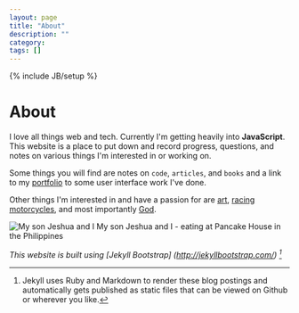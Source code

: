 ```yaml
---
layout: page
title: "About"
description: ""
category: 
tags: []
---
```

{% include JB/setup %}

# About

I love all things web and tech. Currently I'm getting heavily into **JavaScript**. This website is a place to put down and record progress, questions, and notes on various things I'm interested in or working on.

Some things you will find are notes on `code`, `articles`, and `books` and a link to my [portfolio](http://portfolio.design48.net) to some user interface work I've done.

Other things I'm interested in and have a passion for are [art](http://design48.net/clients/hoodlum), [racing motorcycles](http://www.ryanregalado.com), and most importantly [God](http://ryanregalado.com/news_aug2008.php).

![My son Jeshua and I](http://design48.net/i/Ryan-and-Jeshua-Pancake-House.png)
My son Jeshua and I - eating at Pancake House in the Philippines
     
_This website is built using [Jekyll Bootstrap] (http://jekyllbootstrap.com/) [^1]_

[^1]: Jekyll uses Ruby and Markdown to render these blog postings and automatically gets published as static files that can be viewed on Github or wherever you like.
